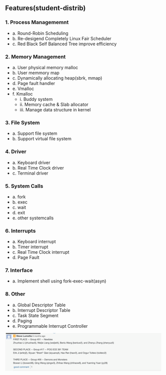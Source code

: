 ## Features(student-distrib)

### 1. Process Managememnt
   - a. Round-Robin Scheduling
   - b. Re-desigend Completely Linux Fair Scheduler 
   - c. Red Black Self Balanced Tree improve efficiency
### 2. Memory Management
  - a. User physical memory malloc
  - b. User memmory map
  - c. Dynamically allocating heap(sbrk, mmap)
  - d. Page fault handler
  - e. Vmalloc
  - f. Kmalloc
    - i. Buddy system
    - ii. Memory cache & Slab allocator
    - iii. Manage data structure in kernel
    
### 3. File System
   - a. Support file system
   - b. Support virtual file system

### 4. Driver
   - a. Keyboard driver
   - b. Real Time Clock driver
   - c. Terminal driver

### 5. System Calls
   - a. fork
   - b. exec
   - c. wait
   - d. exit
   - e. other systemcalls
   
### 6. Interrupts
   - a. Keyboard interrupt
   - b. Timer interrupt
   - c. Real Time Clock interrupt
   - d. Page Fault

### 7. Interface
   - a. Implement shell using fork-exec-wait(asyn)

### 8. Other
   - a. Global Descriptor Table
   - b. Interrupt Descriptor Table
   - c. Task State Segment 
   - d. Paging
   - e. Programmable Interrupt Controller 

![plot](./res.jpg)